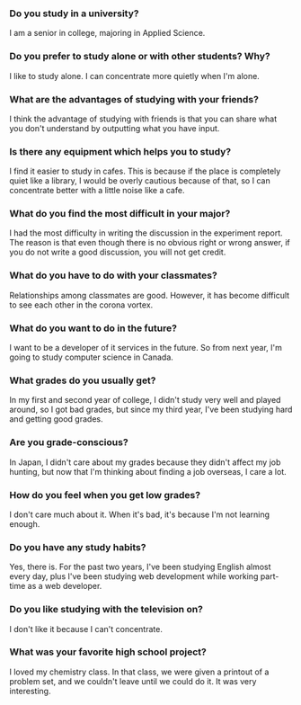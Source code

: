 ### Do you study in a university?
I am a senior in college, majoring in Applied Science.

### Do you prefer to study alone or with other students? Why?
I like to study alone. I can concentrate more quietly when I'm alone.

### What are the advantages of studying with your friends?
I think the advantage of studying with friends is that you can share what you don't understand by outputting what you have input.

### Is there any equipment which helps you to study?
I find it easier to study in cafes. This is because if the place is completely quiet like a library, I would be overly cautious because of that, so I can concentrate better with a little noise like a cafe.

### What do you find the most difficult in your major?
I had the most difficulty in writing the discussion in the experiment report. The reason is that even though there is no obvious right or wrong answer, if you do not write a good discussion, you will not get credit.

### What do you have to do with your classmates?
Relationships among classmates are good. However, it has become difficult to see each other in the corona vortex.

### What do you want to do in the future?
I want to be a developer of it services in the future. So from next year, I'm going to study computer science in Canada.

### What grades do you usually get?
In my first and second year of college, I didn't study very well and played around, so I got bad grades, but since my third year, I've been studying hard and getting good grades.

### Are you grade-conscious?
In Japan, I didn't care about my grades because they didn't affect my job hunting, but now that I'm thinking about finding a job overseas, I care a lot.

### How do you feel when you get low grades?
I don't care much about it. When it's bad, it's because I'm not learning enough.

### Do you have any study habits?
Yes, there is. For the past two years, I've been studying English almost every day, plus I've been studying web development while working part-time as a web developer.

### Do you like studying with the television on?

I don't like it because I can't concentrate.

### What was your favorite high school project?
I loved my chemistry class. In that class, we were given a printout of a problem set, and we couldn't leave until we could do it. It was very interesting.
